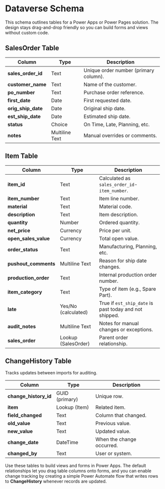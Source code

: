 # Dataverse Schema

This schema outlines tables for a Power Apps or Power Pages solution. The design stays drag-and-drop friendly so you can build forms and views without custom code.

## SalesOrder Table
| Column | Type | Description |
|---|---|---|
| **sales_order_id** | Text | Unique order number (primary column). |
| **customer_name** | Text | Name of the customer. |
| **po_number** | Text | Purchase order reference. |
| **first_date** | Date | First requested date. |
| **orig_ship_date** | Date | Original ship date. |
| **est_ship_date** | Date | Estimated ship date. |
| **status** | Choice | On Time, Late, Planning, etc. |
| **notes** | Multiline Text | Manual overrides or comments. |

## Item Table
| Column | Type | Description |
|---|---|---|
| **item_id** | Text | Calculated as `sales_order_id`-`item_number`. |
| **item_number** | Text | Item line number. |
| **material** | Text | Material code. |
| **description** | Text | Item description. |
| **quantity** | Number | Ordered quantity. |
| **net_price** | Currency | Price per unit. |
| **open_sales_value** | Currency | Total open value. |
| **order_status** | Text | Manufacturing, Planning, etc. |
| **pushout_comments** | Multiline Text | Reason for ship date changes. |
| **production_order** | Text | Internal production order number. |
| **item_category** | Text | Type of item (e.g., Spare Part). |
| **late** | Yes/No (calculated) | True if `est_ship_date` is past today and not shipped. |
| **audit_notes** | Multiline Text | Notes for manual changes or exceptions. |
| **sales_order** | Lookup (SalesOrder) | Parent order relationship. |

## ChangeHistory Table
Tracks updates between imports for auditing.

| Column | Type | Description |
|---|---|---|
| **change_history_id** | GUID (primary) | Unique row. |
| **item** | Lookup (Item) | Related item. |
| **field_changed** | Text | Column that changed. |
| **old_value** | Text | Previous value. |
| **new_value** | Text | Updated value. |
| **change_date** | DateTime | When the change occurred. |
| **changed_by** | Text | User or system. |

Use these tables to build views and forms in Power Apps. The default relationships let you drag table columns onto forms, and you can enable change tracking by creating a simple Power Automate flow that writes rows to **ChangeHistory** whenever records are updated.
